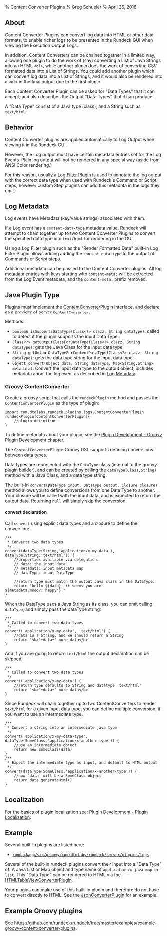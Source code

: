 % Content Converter Plugins
% Greg Schueler
% April 26, 2018

## About

Content Converter Plugins can convert log data into HTML or other data formats, to enable richer logs to be presented in the Rundeck GUI when viewing the Execution Output Logs.

In addition, Content Converters can be chained together in a limited way, allowing one plugin to do the work
of (say) converting a List of Java Strings into an HTML `<ol>`, while another plugin does the work of converting CSV formatted data
into a List of Strings. You could add another plugin which can convert log data into a List of Strings, and it would
also be rendered into a `<ol>` in the final output due to the first plugin.

Each Content Converter Plugin can be asked for "Data Types" that it can accept, and also describes the Output "Data Types" that it can produce.

A "Data Type" consist of a Java type (class), and a String such as `text/html`. 

## Behavior

Content Converter plugins are applied automatically to Log Output when viewing it in the Rundeck GUI.

However, the Log output must have certain metadata entries set for the Log Events.  Plain log output will not be
rendered in any special way (aside from ANSI Color rendering.)  

For this reason, usually a [Log Filter Plugin](log-filter-plugins.html) is used to annotate the log output with the correct data type when
used with Rundeck's Command or Script steps,
however custom Step plugins can add this metadata in the logs they emit.

## Log Metadata

Log events have Metadata (key/value strings) associated with them.

If a Log event has a `content-data-type` metadata value, Rundeck will attempt to chain together up to two Content Converter Plugins
to convert the specified data type into `text/html` for rendering in the GUI.  

Using a Log Filter plugin such as the "Render Formatted Data" built-in Log Filter Plugin allows adding adding the `content-data-type` to the output
of Commands or Script steps.

Additional metadata can be passed to the Content Converter plugins.  All log metadata entries with keys starting with `content-meta:` will be extracted from the
Log Event metadata, and the `content-meta:` prefix removed.

## Java Plugin Type

Plugins must implement the [ContentConverterPlugin] interface, and declare as a provider of server `ContentConverter`.

Methods:

* `boolean isSupportsDataType(Class<?> clazz, String dataType)`: called to detect if the plugin supports the input Data Type.
* `Class<?> getOutputClassForDataType(Class<?> clazz, String dataType)`: gets the Java Class for the input data type
* `String getOutputDataTypeForContentDataType(Class<?> clazz, String dataType)`: gets the data type string for the input data type.
* `Object convert(Object data, String dataType, Map<String,String> metadata)`: Convert the input data type to the output object, includes metadata about the log event as described in [Log Metadata](#log-metadata).

[ContentConverterPlugin]: ${javadocbase}/com/dtolabs/rundeck/plugins/logs/ContentConverterPlugin.html


### Groovy ContentConverter

Create a groovy script that calls the `rundeckPlugin` method and passes the `ContentConverterPlugin` as the type of plugin:

~~~~~ {.java}
import com.dtolabs.rundeck.plugins.logs.ContentConverterPlugin
rundeckPlugin(ContentConverterPlugin){
    //plugin definition
}
~~~~~~

To define metadata about your plugin, see the [Plugin Development - Groovy Plugin Development](plugin-development.html#groovy-plugin-development) chapter.

The `ContentConverterPlugin` Groovy DSL supports defining conversions between data types.

Data types are represented with the `DataType` class (internal to the groovy plugin builder),
and can be created by calling the `dataType(Class,String)` method with a Java Class, and a data type string.

The built-in `convert(DataType input, Datatype output, Closure closure)` method allows you to define conversions from one
Data Type to another.  Your closure will be called with the input data, and is expected to return the output data.
Returning `null` will simply skip the conversion.

#### convert declaration

Call `convert` using explicit data types and a closure to define the conversion:

~~~~~ {.java}
/**
 * Converts two data types
 */
convert(dataType(String,'application/x-my-data'), dataType(String,'text/html')) { 
    //properties available via delegation:
    // data: the input data
    // metadata: input metadata map
    // dataType: input DataType
    
    //return type must match the output Java class in the DataType:
    return "hello ${data}, it seems you are ${metadata.mood?:'happy'}."
}
~~~~~~

When the DataType uses a Java String as its class, you can omit calling `dataType`,
and simply pass the dataType string:

~~~~~ {.java}
/**
 * Called to convert two data types
 */
convert('application/x-my-data', 'text/html') { 
	//data is a String, and we should return a String
	return '<b>'+data+' more data</b>'
}
~~~~~~

And if you are going to return `text/html` the output declaration can be skipped:

~~~~~ {.java}
/**
 * Called to convert two data types
 */
convert('application/x-my-data') { 
	//return type defaults to String and datatype 'text/html'
	return '<b>'+data+' more data</b>'
}
~~~~~~

Since Rundeck will chain together up to two ContentConverters to render `text/html` for a given
input data type, you can define multiple conversion, if you want to use
an intermediate type.

~~~~~ {.java}
/**
 * Convert a string into an intermediate java type
 */
convert('application/x-my-data-type', dataType(SomeClass,'application/x-another-type')) { 
	//use an intermediate object
	return new SomeClass(data)
}
/**
 * Expect the intermediate type as input, and default to HTML output
 */
convert(dataType(SomeClass,'application/x-another-type')) { 
	//now `data` will be a SomeClass object
	return data.generateHtml()
}
~~~~~~


## Localization

For the basics of plugin localization see: [Plugin Development - Plugin Localization][].

## Example

Several built-in plugins are listed here:

* [`rundeckapp/src/groovy/com/dtolabs/rundeck/server/plugins/logs`](https://github.com/rundeck/rundeck/tree/master/rundeckapp/src/groovy/com/dtolabs/rundeck/server/plugins/logs)

Several of the built-in rundeck plugins convert their input into a "Data Type" of: A Java List or Map object and type name of `application/x-java-map-or-list`.  This "Data Type" can be rendered to HTML via the [HTMLTableViewConverterPlugin].

Your plugins can make use of this built-in plugin and therefore do not have to convert directly to HTML.
See the [JsonConverterPlugin] for an example.


[JsonConverterPlugin]: https://github.com/rundeck/rundeck/blob/master/rundeckapp/src/groovy/com/dtolabs/rundeck/server/plugins/logs/JsonConverterPlugin.groovy
[HTMLTableViewConverterPlugin]: https://github.com/rundeck/rundeck/tree/master/rundeckapp/src/groovy/com/dtolabs/rundeck/server/plugins/logs/HTMLTableViewConverterPlugin.groovy

## Example Groovy plugins

See <https://github.com/rundeck/rundeck/tree/master/examples/example-groovy-content-converter-plugins>.

[Plugin Development - Plugin Localization]: plugin-development.html#plugin-localization